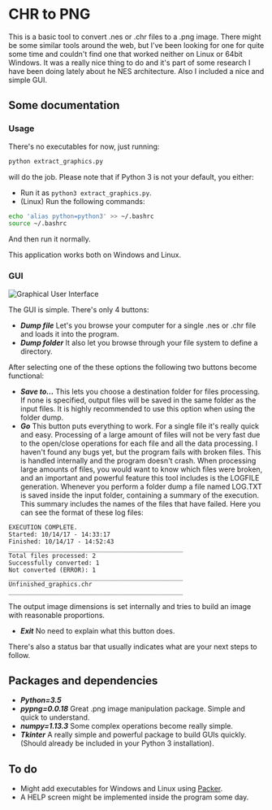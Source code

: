 # CHR to PNG

This is a basic tool to convert .nes or .chr files to a .png image. There might be some similar tools around the web, but I've been looking for one for quite some time and couldn't find one that worked neither on Linux or 64bit Windows. It was a really nice thing to do and it's part of some research I have been doing lately about he NES architecture. Also I included a nice and simple GUI.

## Some documentation

### Usage

There's no executables for now, just running:
```Python
python extract_graphics.py
```
will do the job. Please note that if Python 3 is not your default, you either:

- Run it as `python3 extract_graphics.py`.
- (Linux) Run the following commands:

```bash
echo 'alias python=python3' >> ~/.bashrc
source ~/.bashrc
```
And then run it normally.

This application works both on Windows and Linux.

### GUI

![Graphical User Interface](https://github.com/novalic/extract_nes_graphics/blob/master/images/ss.png)

The GUI is simple. There's only 4 buttons:
- ***Dump file*** Let's you browse your computer for a single .nes or .chr file and loads it into the program.
- ***Dump folder*** It also let you browse through your file system to define a directory. 

After selecting one of the these options the following two buttons become functional:

- ***Save to...*** This lets you choose a destination folder for files processing. If none is specified, output files will be saved in the same folder as the input files. It is highly recommended to use this option when using the folder dump.
- ***Go*** This button puts everything to work. For a single file it's really quick and easy. Processing of a large amount of files will not be very fast due to the open/close operations for each file and all the data processing. I haven't found any bugs yet, but the program fails with broken files. This is handled internally and the program doesn't crash. When processing large amounts of files, you would want to know which files were broken, and an important and powerful feature this tool includes is the LOGFILE generation. Whenever you perform a folder dump a file named LOG.TXT is saved inside the input folder, containing a summary of the execution. This summary includes the names of the files that have failed. Here you can see the format of these log files:

```
EXECUTION COMPLETE.
Started: 10/14/17 - 14:33:17
Finished: 10/14/17 - 14:52:43
________________________________________________
Total files processed: 2
Successfully converted: 1
Not converted (ERROR): 1
________________________________________________
Unfinished_graphics.chr
________________________________________________
```

The output image dimensions is set internally and tries to build an image with reasonable proportions.

- ***Exit*** No need to explain what this button does.


There's also a status bar that usually indicates what are your next steps to follow.

## Packages and dependencies

- ***Python=3.5***
- ***pypng=0.0.18*** Great .png image manipulation package. Simple and quick to understand.
- ***numpy=1.13.3*** Some complex operations become really simple.
- ***Tkinter*** A really simple and powerful package to build GUIs quickly. (Should already be included in your Python 3 installation).

## To do

- Might add executables for Windows and Linux using [Packer](https://github.com/hashicorp/packer).
- A HELP screen might be implemented inside the program some day.

